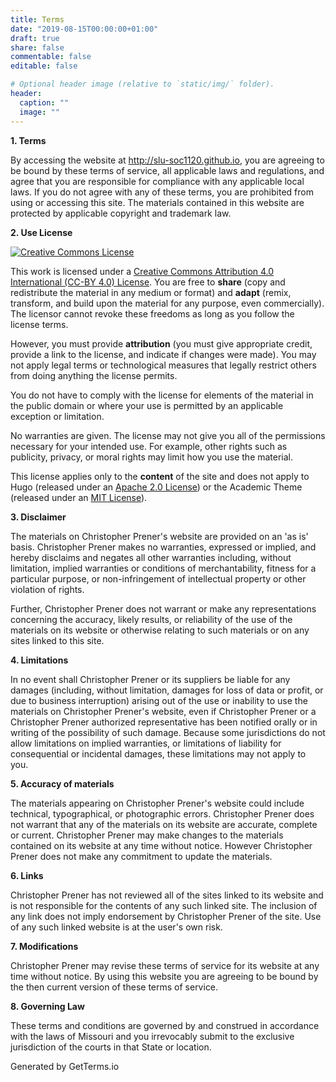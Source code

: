 ```yaml
---
title: Terms
date: "2019-08-15T00:00:00+01:00"
draft: true
share: false
commentable: false
editable: false

# Optional header image (relative to `static/img/` folder).
header:
  caption: ""
  image: ""
---
```


**1. Terms**

By accessing the website at http://slu-soc1120.github.io, you are agreeing to be bound by these terms of service, all applicable laws and regulations, and agree that you are responsible for compliance with any applicable local laws. If you do not agree with any of these terms, you are prohibited from using or accessing this site. The materials contained in this website are protected by applicable copyright and trademark law.

**2. Use License**

<a rel="license" href="http://creativecommons.org/licenses/by/4.0/" target="_blank"><img alt="Creative Commons License" style="border-width:0" src="https://i.creativecommons.org/l/by/4.0/88x31.png" /></a>

This work is licensed under a [Creative Commons Attribution 4.0 International (CC-BY 4.0) License](/license). You are free to **share** (copy and redistribute the material in any medium or format) and **adapt** (remix, transform, and build upon the material for any purpose, even commercially). The licensor cannot revoke these freedoms as long as you follow the license terms. 

However, you must provide **attribution** (you must give appropriate credit, provide a link to the license, and indicate if changes were made). You may not apply legal terms or technological measures that legally restrict others from doing anything the license permits.

You do not have to comply with the license for elements of the material in the public domain or where your use is permitted by an applicable exception or limitation.

No warranties are given. The license may not give you all of the permissions necessary for your intended use. For example, other rights such as publicity, privacy, or moral rights may limit how you use the material.

This license applies only to the **content** of the site and does not apply to Hugo (released under an [Apache 2.0 License](https://gohugo.io/about/license/)) or the Academic Theme (released under an [MIT License](https://github.com/gcushen/hugo-academic/blob/master/LICENSE.md)).

**3. Disclaimer**

The materials on Christopher Prener's website are provided on an 'as is' basis. Christopher Prener makes no warranties, expressed or implied, and hereby disclaims and negates all other warranties including, without limitation, implied warranties or conditions of merchantability, fitness for a particular purpose, or non-infringement of intellectual property or other violation of rights.

Further, Christopher Prener does not warrant or make any representations concerning the accuracy, likely results, or reliability of the use of the materials on its website or otherwise relating to such materials or on any sites linked to this site.

**4. Limitations**

In no event shall Christopher Prener or its suppliers be liable for any damages (including, without limitation, damages for loss of data or profit, or due to business interruption) arising out of the use or inability to use the materials on Christopher Prener's website, even if Christopher Prener or a Christopher Prener authorized representative has been notified orally or in writing of the possibility of such damage. Because some jurisdictions do not allow limitations on implied warranties, or limitations of liability for consequential or incidental damages, these limitations may not apply to you.

**5. Accuracy of materials**

The materials appearing on Christopher Prener's website could include technical, typographical, or photographic errors. Christopher Prener does not warrant that any of the materials on its website are accurate, complete or current. Christopher Prener may make changes to the materials contained on its website at any time without notice. However Christopher Prener does not make any commitment to update the materials.

**6. Links**

Christopher Prener has not reviewed all of the sites linked to its website and is not responsible for the contents of any such linked site. The inclusion of any link does not imply endorsement by Christopher Prener of the site. Use of any such linked website is at the user's own risk.

**7. Modifications**

Christopher Prener may revise these terms of service for its website at any time without notice. By using this website you are agreeing to be bound by the then current version of these terms of service.

**8. Governing Law**

These terms and conditions are governed by and construed in accordance with the laws of Missouri and you irrevocably submit to the exclusive jurisdiction of the courts in that State or location.

Generated by GetTerms.io 
